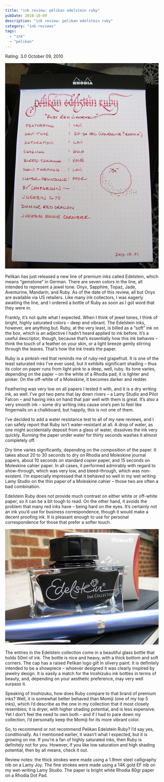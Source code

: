 ```yaml
---
title: "ink review: pelikan edelstein ruby"
pubDate: 2010-10-09
description: "ink review: pelikan edelstein ruby"
category: "ink-reviews"
tags:
  - "ink"
  - "pelikan"
---
```


Rating: 3.0
October 09, 2010

![](pelikan-edelstein-ruby.jpg)

Pelikan has just released a new line of premium inks called Edelstein, which means “gemstone” in German. There are seven colors in the line, all intended to represent a jewel tone: Onyx, Sapphire, Topaz, Jade, Aventurine, Mandarin, and Ruby. As of the date of this review, all but Onyx are available via US retailers. Like many ink collectors, I was eagerly awaiting the line, and I ordered a bottle of Ruby as soon as I got word that they were in.

Frankly, it’s not quite what I expected. When I think of jewel tones, I think of bright, highly saturated colors – deep and vibrant. The Edelstein inks, however, are anything but. Ruby, at the very least, is billed as a “soft” ink on the box, which is an adjective I hadn’t heard applied to ink before. It’s a useful descriptor, though, because that’s essentially how this ink behaves – think the touch of a feather on your skin, or a light breeze gently stirring through the leaves. That’s how the ink treats the paper.

Ruby is a pinkish-red that reminds me of ruby-red grapefruit. It is one of the least saturated inks I’ve ever used, but it exhibits significant shading – thus its color on paper runs from light pink to a deep, well, ruby. Its tone varies, depending on the paper – on the white of a Rhodia pad, it is lighter and pinker. On the off-white of a Moleskine, it becomes darker and redder.

Feathering was very low on all papers I tested it with, and it is a dry writing ink, as well. I’ve got two pens that lay down rivers – a Lamy Studio and Pilot Falcon – and having inks on hand that pair well with them is great. It’s also a very smooth ink – some dry writing inks cause one’s pen to feel like fingernails on a chalkboard, but happily, this is not one of them.

I’ve decided to add a water resistance test to all of my new reviews, and I can safely report that Ruby isn’t water-resistant at all. A drop of water, as one might accidentally deposit from a glass of water, dissolves the ink very quickly. Running the paper under water for thirty seconds washes it almost completely off.

Dry time varies significantly, depending on the composition of the paper. It takes about 20 to 30 seconds to dry on Rhodia and Moleskine journal papers, about 10 seconds on standard copier paper, and 15 seconds on Moleskine cahier paper. In all cases, it performed admirably with regard to show-through, which was very low, and bleed-through, which was non-existent. I’m especially impressed that it behaved so well in my wet writing Lamy Studio on the thin paper of a Moleskine cahier – those two are often a bad combination.

Edelstein Ruby does not provide much contrast on either white or off-white paper, so it can be a bit tough to read. On the other hand, it avoids the problem that many red inks have – being hard on the eyes. It’s certainly not an ink you’d use for business correspondence, though it would make a decent proofing ink. It is pleasant enough to use for personal correspondence for those that prefer a softer touch.

![](pelikan-edelstein-ruby-bottle.jpg)

The entries in the Edelstein collection come in a beautiful glass bottle that holds 50ml of ink. The bottle is nice and heavy, with a thick bottom and soft corners. The cap has a raised Pelikan logo gilt in silvery paint. It is definitely intended to be a showpiece – whoever designed it was clearly inspired by jewelry design. It is easily a match for the Iroshizuku ink bottles in terms of beauty, and, depending on your aesthetic preference, may very well surpass it.

Speaking of Iroshizuku, how does Ruby compare to that brand of premium inks? Well, it is somewhat better behaved than Momiji (one of my top 5 inks), which I’d describe as the one in my collection that it most closely resembles; it is dryer, with higher shading potential, and is less expensive. Yet I don’t feel the need to own both – and if I had to pare down my collection, I’d personally keep the Momiji for its more vibrant color.

So, to recommend or not recommend Pelikan Edelstein Ruby? I’d say yes, conditionally. As I mentioned earlier, it wasn’t what I expected, but it is growing on me. If you’re a fan of highly saturated inks, then Ruby is definitely not for you. However, if you like low saturation and high shading potential, then by all means, check it out.

Review notes: the thick strokes were made using a 1.9mm steel calligraphy nib on a Lamy Joy. The fine strokes were made using a 14K gold EF nib on my wet-writing Lamy Studio. The paper is bright white Rhodia 80gr paper on a Rhodia Dot Pad.
